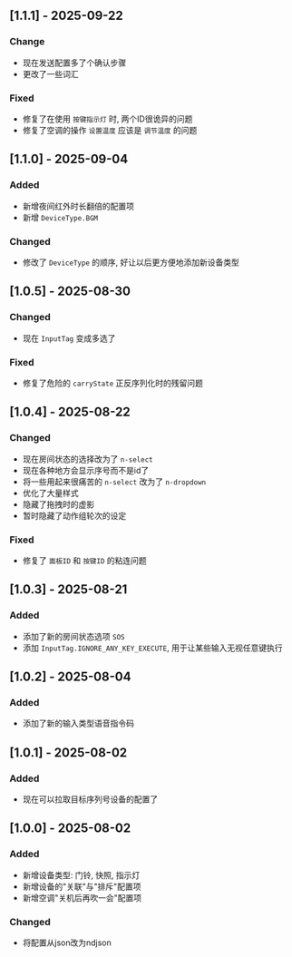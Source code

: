 ## [1.1.1] - 2025-09-22
### Change
- 现在发送配置多了个确认步骤
- 更改了一些词汇

### Fixed
- 修复了在使用 `按键指示灯` 时, 两个ID很诡异的问题
- 修复了空调的操作 `设置温度` 应该是 `调节温度` 的问题

## [1.1.0] - 2025-09-04
### Added
- 新增夜间红外时长翻倍的配置项
- 新增 `DeviceType.BGM`

### Changed
- 修改了 `DeviceType` 的顺序, 好让以后更方便地添加新设备类型

## [1.0.5] - 2025-08-30
### Changed
- 现在 `InputTag` 变成多选了

### Fixed
- 修复了危险的 `carryState` 正反序列化时的残留问题

## [1.0.4] - 2025-08-22
### Changed
- 现在房间状态的选择改为了 `n-select`
- 现在各种地方会显示序号而不是id了
- 将一些用起来很痛苦的 `n-select` 改为了 `n-dropdown`
- 优化了大量样式
- 隐藏了拖拽时的虚影
- 暂时隐藏了动作组轮次的设定

### Fixed
- 修复了 `面板ID` 和 `按键ID` 的粘连问题

## [1.0.3] - 2025-08-21
### Added
- 添加了新的房间状态选项 `SOS`
- 添加 `InputTag.IGNORE_ANY_KEY_EXECUTE`, 用于让某些输入无视任意键执行

## [1.0.2] - 2025-08-04
### Added
- 添加了新的输入类型语音指令码

## [1.0.1] - 2025-08-02
### Added
- 现在可以拉取目标序列号设备的配置了

## [1.0.0] - 2025-08-02
### Added
- 新增设备类型: 门铃, 快照, 指示灯
- 新增设备的"关联"与"排斥"配置项
- 新增空调"关机后再吹一会"配置项

### Changed
- 将配置从json改为ndjson